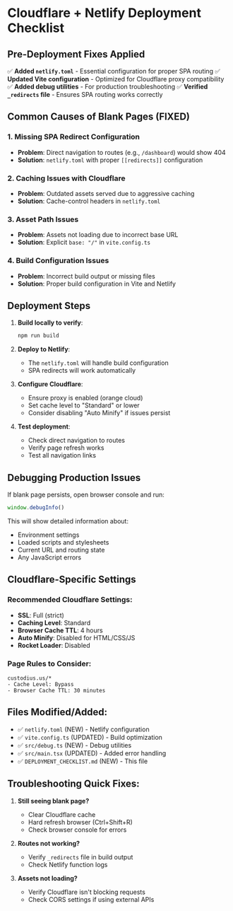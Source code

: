 # Cloudflare + Netlify Deployment Checklist

## Pre-Deployment Fixes Applied

✅ **Added `netlify.toml`** - Essential configuration for proper SPA routing
✅ **Updated Vite configuration** - Optimized for Cloudflare proxy compatibility  
✅ **Added debug utilities** - For production troubleshooting
✅ **Verified `_redirects` file** - Ensures SPA routing works correctly

## Common Causes of Blank Pages (FIXED)

### 1. Missing SPA Redirect Configuration
- **Problem**: Direct navigation to routes (e.g., `/dashboard`) would show 404
- **Solution**: `netlify.toml` with proper `[[redirects]]` configuration

### 2. Caching Issues with Cloudflare
- **Problem**: Outdated assets served due to aggressive caching
- **Solution**: Cache-control headers in `netlify.toml`

### 3. Asset Path Issues
- **Problem**: Assets not loading due to incorrect base URL
- **Solution**: Explicit `base: "/"` in `vite.config.ts`

### 4. Build Configuration Issues
- **Problem**: Incorrect build output or missing files
- **Solution**: Proper build configuration in Vite and Netlify

## Deployment Steps

1. **Build locally to verify**:
   ```bash
   npm run build
   ```

2. **Deploy to Netlify**:
   - The `netlify.toml` will handle build configuration
   - SPA redirects will work automatically

3. **Configure Cloudflare**:
   - Ensure proxy is enabled (orange cloud)
   - Set cache level to "Standard" or lower
   - Consider disabling "Auto Minify" if issues persist

4. **Test deployment**:
   - Check direct navigation to routes
   - Verify page refresh works
   - Test all navigation links

## Debugging Production Issues

If blank page persists, open browser console and run:
```javascript
window.debugInfo()
```

This will show detailed information about:
- Environment settings
- Loaded scripts and stylesheets
- Current URL and routing state
- Any JavaScript errors

## Cloudflare-Specific Settings

### Recommended Cloudflare Settings:
- **SSL**: Full (strict)
- **Caching Level**: Standard
- **Browser Cache TTL**: 4 hours
- **Auto Minify**: Disabled for HTML/CSS/JS
- **Rocket Loader**: Disabled

### Page Rules to Consider:
```
custodius.us/*
- Cache Level: Bypass
- Browser Cache TTL: 30 minutes
```

## Files Modified/Added:

- ✅ `netlify.toml` (NEW) - Netlify configuration
- ✅ `vite.config.ts` (UPDATED) - Build optimization
- ✅ `src/debug.ts` (NEW) - Debug utilities
- ✅ `src/main.tsx` (UPDATED) - Added error handling
- ✅ `DEPLOYMENT_CHECKLIST.md` (NEW) - This file

## Troubleshooting Quick Fixes:

1. **Still seeing blank page?**
   - Clear Cloudflare cache
   - Hard refresh browser (Ctrl+Shift+R)
   - Check browser console for errors

2. **Routes not working?**
   - Verify `_redirects` file in build output
   - Check Netlify function logs

3. **Assets not loading?**
   - Verify Cloudflare isn't blocking requests
   - Check CORS settings if using external APIs